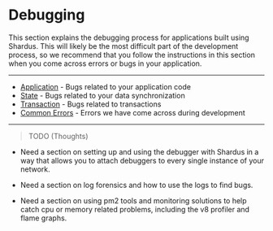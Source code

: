 # Debugging

This section explains the debugging process for applications built using Shardus. This will likely be the most difficult part of the development process, so we recommend that you follow the instructions in this section when you come across errors or bugs in your application.

---

- [Application](./application) - Bugs related to your application code
- [State](./state) - Bugs related to your data synchronization
- [Transaction](./transaction) - Bugs related to transactions
- [Common Errors](./common-errors) - Errors we have come across during development

---

> TODO (Thoughts)

- Need a section on setting up and using the debugger with Shardus in a way that allows you to attach debuggers to every single instance of your network.

- Need a section on log forensics and how to use the logs to find bugs.

- Need a section on using pm2 tools and monitoring solutions to help catch cpu or memory related problems, including the v8 profiler and flame graphs.
